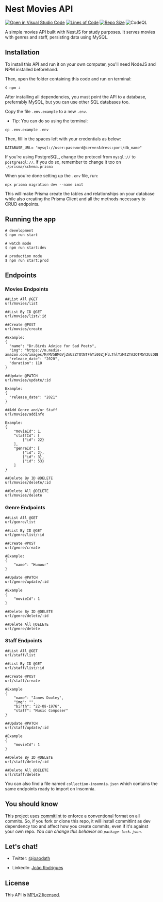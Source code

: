 
# Nest Movies API

[![Open in Visual Studio Code](https://open.vscode.dev/badges/open-in-vscode.svg)](https://open.vscode.dev/joaodath/nest-movies-api)
[![Lines of Code](https://img.shields.io/tokei/lines/github/joaodath/nest-movies-api)](https://img.shields.io/tokei/lines/github/joaodath/nest-movies-api)
[![Repo Size](https://img.shields.io/github/repo-size/joaodath/nest-movies-api)](https://img.shields.io/github/repo-size/joaodath/nest-movies-api)
![CodeQL](https://github.com/joaodath/nest-movies-api/actions/workflows/codeql-analysis.yml/badge.svg)


A simple movies API built with NestJS for study purposes. It serves movies with genres and staff, persisting data using MySQL.


## Installation
To install this API and run it on your own computer, you'll need NodeJS and NPM installed beforehand.

Then, open the folder containing this code and run on terminal:

```
$ npm i
```

After installing all dependencies, you must point the API to a database, preferrably MySQL, but you can use other SQL databases too.

Copy the file `.env.example` to a new `.env`.
- Tip: You can do so using the terminal: 
```
cp .env.example .env
```

Then, fill in the spaces left with your credentials as below:

```
DATABASE_URL= "mysql://user:password@serverAdress:port/db_name"
```

If you're using PostgreSQL, change the protocol from `mysql://` to `postgresql://`. If you do so, remember to change it too on `./prisma/schema.prisma`

When you're done setting up the `.env` file, run: 

```
npx prisma migration dev --name init
```

This will make Prisma create the tables and relationships on your database while also creating the Prisma Client and all the methods necessary to CRUD endpoints.

## Running the app

```
# development
$ npm run start

# watch mode
$ npm run start:dev

# production mode
$ npm run start:prod
```

## Endpoints

### Movies Endpoints

```
##List All @GET
url/movies/list

##List By ID @GET
url/movies/list/:id
```
```
##Create @POST
url/movies/create

#Example:
{
  "name": "Dr.Birds Advice for Sad Poets",
  "img": "https://m.media-amazon.com/images/M/MV5BMGVjZmU2ZTQtNTFhYi00ZjFlLThlYzMtZTA3OTM5Y2UzODBjXkEyXkFqcGdeQXVyMTIzNzM0OTU@._V1_.jpg",
  "release_date": "2020",
  "duration": 110
}
```
```
##Update @PATCH
url/movies/update/:id

Example:
{
  "release_date": "2021"
}

##Add Genre and/or Staff
url/movies/addinfo

Example:
{
	"movieId": 1,
	"staffId": [
		{"id": 22}
	],
	"genreId": [
		{"id": 2},
		{"id": 3},
		{"id": 53}
	]
}
```
```
##Delete By ID @DELETE
url/movies/delete/:id

##Delete All @DELETE
url/movies/delete

```

### Genre Endpoints

```
##List All @GET
url/genre/list

##List By ID @GET
url/genre/list/:id
```

```
##Create @POST
url/genre/create

#Example:
{
	"name": "Humour"
}
```

```
##Update @PATCH
url/genre/update/:id

#Example
{
	"movieId": 1
}
```

```
##Delete By ID @DELETE
url/genre/delete/:id

##Delete All @DELETE
url/genre/delete

```

### Staff Endpoints

```
##List All @GET
url/staff/list

##List By ID @GET
url/staff/list/:id
```

```
##Create @POST
url/staff/create

#Example
{
	"name": "James Dooley",
	"img": "",
	"birth": "22-08-1976",
	"staff": "Music Composer"
}
```

```
##Update @PATCH
url/staff/update/:id

#Example
{
	"movieId": 1
}
```

```
##Delete By ID @DELETE
url/staff/delete/:id

##Delete All @DELETE
url/staff/delete
```

You can also find a file named `collection-insomnia.json` which contains the same endpoints ready to import on Insomnia.

## You should know
This project uses [commitlint](https://github.com/conventional-changelog/commitlint) to enforce a conventional format on all commits. So, if you fork or clone this repo, it will install commitlint as dev dependency too and affect how you create commits, even if it's against your own repo. _You can change this behavior on `package-lock.json`._

## Let's chat!
- Twitter: [@joaodath](https://twitter.com/joaodath)

- LinkedIn: [João Rodrigues](https://linkedin.com/in/joaodath)

## License

This API is [MPLv2 licensed](LICENSE).
